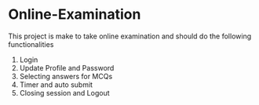 # Online-Examination
This project is make to take online examination and should do the following functionalities
1. Login
2. Update Profile and Password
3. Selecting answers for MCQs
4. Timer and auto submit
5. Closing session and Logout
